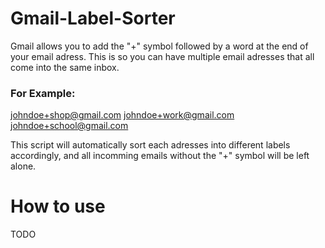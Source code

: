 # Gmail-Label-Sorter
Gmail allows you to add the "+" symbol followed by a word at the end of your email adress. This is so you can have multiple email adresses that all come into the same inbox.

### For Example: 
johndoe+shop@gmail.com
johndoe+work@gmail.com
johndoe+school@gmail.com

This script will automatically sort each adresses into different labels accordingly, and all
incomming emails without the "+" symbol will be left alone.

# How to use
TODO
